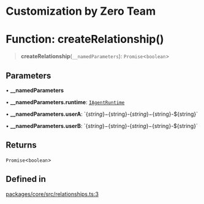# Customization by Zero Team

# Function: createRelationship()

> **createRelationship**(`__namedParameters`): `Promise`\<`boolean`\>

## Parameters

• **\_\_namedParameters**

• **\_\_namedParameters.runtime**: [`IAgentRuntime`](../interfaces/IAgentRuntime.md)

• **\_\_namedParameters.userA**: \`$\{string\}-$\{string\}-$\{string\}-$\{string\}-$\{string\}\`

• **\_\_namedParameters.userB**: \`$\{string\}-$\{string\}-$\{string\}-$\{string\}-$\{string\}\`

## Returns

`Promise`\<`boolean`\>

## Defined in

[packages/core/src/relationships.ts:3](https://github.com/elizaos/eliza/blob/7fcf54e7fb2ba027d110afcc319c0b01b3f181dc/packages/core/src/relationships.ts#L3)
